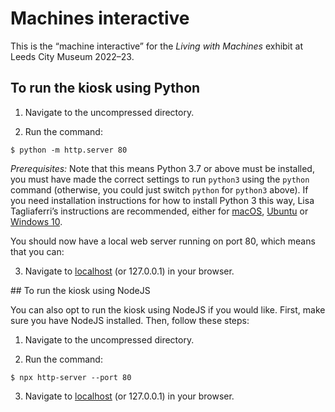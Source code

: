 # Machines interactive

This is the “machine interactive” for the _Living with Machines_ exhibit at Leeds City Museum 2022–23.

## To run the kiosk using Python

1. Navigate to the uncompressed directory.

2. Run the command:

```
$ python -m http.server 80
```

_Prerequisites:_ Note that this means Python 3.7 or above must be installed, you must have made the correct settings to run `python3` using the `python` command (otherwise, you could just switch `python` for `python3` above). If you need installation instructions for how to install Python 3 this way, Lisa Tagliaferri’s instructions are recommended, either for [macOS](https://www.digitalocean.com/community/tutorials/how-to-install-python-3-and-set-up-a-local-programming-environment-on-macos), [Ubuntu](https://www.digitalocean.com/community/tutorials/how-to-install-python-3-and-set-up-a-programming-environment-on-an-ubuntu-20-04-server) or [Windows 10](https://www.digitalocean.com/community/tutorials/how-to-install-python-3-and-set-up-a-local-programming-environment-on-windows-10).

You should now have a local web server running on port 80, which means that you can:

3. Navigate to [localhost](http://localhost) (or 127.0.0.1) in your browser.

## To run the kiosk using NodeJS

You can also opt to run the kiosk using NodeJS if you would like. First, make sure you have NodeJS installed. Then, follow these steps:

1. Navigate to the uncompressed directory.

2. Run the command:

```
$ npx http-server --port 80
```

3. Navigate to [localhost](http://localhost) (or 127.0.0.1) in your browser.